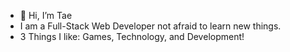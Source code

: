- 👋 Hi, I’m Tae
- I am a Full-Stack Web Developer not afraid to learn new things.
- 3 Things I like: Games, Technology, and Development!


<!---
taethedev/taethedev is a ✨ special ✨ repository because its `README.md` (this file) appears on your GitHub profile.
You can click the Preview link to take a look at your changes.
--->
